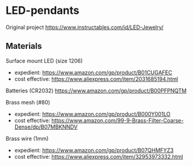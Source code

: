 # LED-pendants

Original project https://www.instructables.com/id/LED-Jewelry/

## Materials

Surface mount LED (size 1206)
- expedient: https://www.amazon.com/gp/product/B01CUGAFEC
- cost effective:  https://www.aliexpress.com/item/2031685194.html

Batteries (CR2032)
https://www.amazon.com/gp/product/B00PFPNQTM

Brass mesh (#80)
- expedient: https://www.amazon.com/gp/product/B000Y001LO
- cost effective: https://www.amazon.com/99-9-Brass-Filter-Coarse-Dense/dp/B07MBKNNDV

Brass wire (1mm)
- expedient: https://www.amazon.com/gp/product/B07QHMFYZ3
- cost effective: https://www.aliexpress.com/item/32953973332.html
